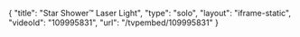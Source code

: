 {
    "title": "Star Shower&trade; Laser Light",
    "type": "solo",
    "layout": "iframe-static",
    "videoId": "109995831",
    "url": "\/tvpembed\/109995831"
}